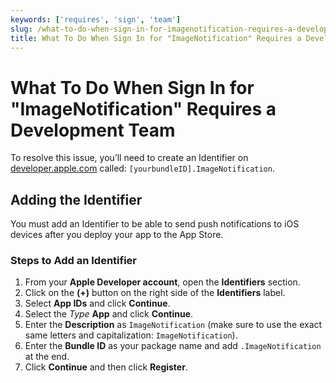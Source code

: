 ```yaml
---
keywords: ['requires', 'sign', 'team']
slug: /what-to-do-when-sign-in-for-imagenotification-requires-a-development-team
title: What To Do When Sign In for "ImageNotification" Requires a Development Team
---
```


# What To Do When Sign In for "ImageNotification" Requires a Development Team

To resolve this issue, you’ll need to create an Identifier on [developer.apple.com](https://developer.apple.com/) called: `[yourbundleID].ImageNotification`.

## Adding the Identifier
You must add an Identifier to be able to send push notifications to iOS devices after you deploy your app to the App Store.

### Steps to Add an Identifier

1. From your **Apple Developer account**, open the **Identifiers** section.
2. Click on the **(+)** button on the right side of the **Identifiers** label.
3. Select **App IDs** and click **Continue**.
4. Select the *Type* **App** and click **Continue**.
5. Enter the **Description** as `ImageNotification` (make sure to use the exact same letters and capitalization: `ImageNotification`).
6. Enter the **Bundle ID** as your package name and add `.ImageNotification` at the end.
7. Click **Continue** and then click **Register**.



